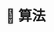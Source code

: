 ---
title: "📕 算法"
description: "纸上得来终觉浅，绝知此事要躬行。"
weight: 3
hidemeta: true # 是否隐藏文章的元信息，如发布日期、作者等
---